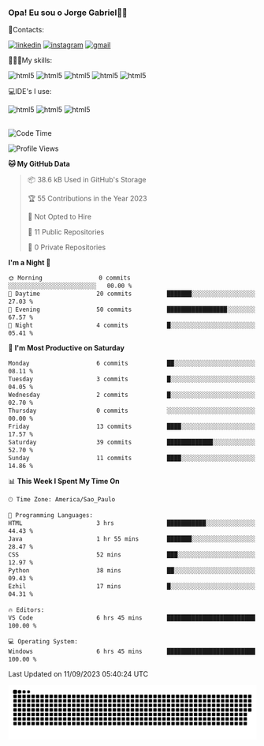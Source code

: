
### Opa! Eu sou o Jorge Gabriel🤚🏾
📱Contacts: 

[![linkedin](https://img.shields.io/badge/LinkedIn-0077B5?style=for-the-badge&logo=linkedin&logoColor=white)](https://www.linkedin.com/in/jorge-g-717603souzag)
[![instagram](https://img.shields.io/badge/Instagram-E4405F?style=for-the-badge&logo=instagram&logoColor=white)](https://www.instagram.com/jorge__gabriel_/)
[![gmail](https://img.shields.io/badge/Gmail-D14836?style=for-the-badge&logo=gmail&logoColor=white)](https://mail.google.com/mail/u/0/?fs=1&tf=cm&source=mailto&to=gabrielgomes2003@gmail.com)

🧑🏾‍💻My skills:
<div <style>
    <img aling="center" alt="html5" src="https://img.shields.io/badge/java-%23ED8B00.svg?style=for-the-badge&logo=openjdk&logoColor=white"/>
    <img aling="center" alt="html5" src="https://img.shields.io/badge/python-3670A0?style=for-the-badge&logo=python&logoColor=ffdd54"/> 
    <img aling="center" alt="html5" src="https://img.shields.io/badge/html5-%23E34F26.svg?style=for-the-badge&logo=html5&logoColor=white"/> 
    <img aling="center" alt="html5" src="https://img.shields.io/badge/github-%23121011.svg?style=for-the-badge&logo=github&logoColor=white"/>
    <img aling="center" alt="html5" src="https://img.shields.io/badge/Figma-F24E1E?style=for-the-badge&logo=figma&logoColor=white"/><br>

💻IDE's I use:
<div <style>
     <img aling="center" alt="html5" src="https://img.shields.io/badge/pycharm-143?style=for-the-badge&logo=pycharm&logoColor=black&color=black&labelColor=green"/>  
     <img aling="center" alt="html5" src="https://img.shields.io/badge/Visual_Studio_Code-0078D4?style=for-the-badge&logo=visual%20studio%20code&logoColor=white"/> 
  <img aling="center" alt="html5" src="https://img.shields.io/badge/IntelliJIDEA-000000.svg?style=for-the-badge&logo=intellij-idea&logoColor=white"/>
</div><br>


<!--START_SECTION:waka-->
![Code Time](http://img.shields.io/badge/Code%20Time-97%20hrs%2016%20mins-blue)

![Profile Views](http://img.shields.io/badge/Profile%20Views-4-blue)

**🐱 My GitHub Data** 

> 📦 38.6 kB Used in GitHub's Storage 
 > 
> 🏆 55 Contributions in the Year 2023
 > 
> 🚫 Not Opted to Hire
 > 
> 📜 11 Public Repositories 
 > 
> 🔑 0 Private Repositories 
 > 
**I'm a Night 🦉** 

```text
🌞 Morning                0 commits           ░░░░░░░░░░░░░░░░░░░░░░░░░   00.00 % 
🌆 Daytime                20 commits          ███████░░░░░░░░░░░░░░░░░░   27.03 % 
🌃 Evening                50 commits          █████████████████░░░░░░░░   67.57 % 
🌙 Night                  4 commits           █░░░░░░░░░░░░░░░░░░░░░░░░   05.41 % 
```
📅 **I'm Most Productive on Saturday** 

```text
Monday                   6 commits           ██░░░░░░░░░░░░░░░░░░░░░░░   08.11 % 
Tuesday                  3 commits           █░░░░░░░░░░░░░░░░░░░░░░░░   04.05 % 
Wednesday                2 commits           █░░░░░░░░░░░░░░░░░░░░░░░░   02.70 % 
Thursday                 0 commits           ░░░░░░░░░░░░░░░░░░░░░░░░░   00.00 % 
Friday                   13 commits          ████░░░░░░░░░░░░░░░░░░░░░   17.57 % 
Saturday                 39 commits          █████████████░░░░░░░░░░░░   52.70 % 
Sunday                   11 commits          ████░░░░░░░░░░░░░░░░░░░░░   14.86 % 
```


📊 **This Week I Spent My Time On** 

```text
🕑︎ Time Zone: America/Sao_Paulo

💬 Programming Languages: 
HTML                     3 hrs               ███████████░░░░░░░░░░░░░░   44.43 % 
Java                     1 hr 55 mins        ███████░░░░░░░░░░░░░░░░░░   28.47 % 
CSS                      52 mins             ███░░░░░░░░░░░░░░░░░░░░░░   12.97 % 
Python                   38 mins             ██░░░░░░░░░░░░░░░░░░░░░░░   09.43 % 
Ezhil                    17 mins             █░░░░░░░░░░░░░░░░░░░░░░░░   04.31 % 

🔥 Editors: 
VS Code                  6 hrs 45 mins       █████████████████████████   100.00 % 

💻 Operating System: 
Windows                  6 hrs 45 mins       █████████████████████████   100.00 % 
```


 Last Updated on 11/09/2023 05:40:24 UTC
<!--END_SECTION:waka-->





<img alt="github-snake" src="https://github.com/J0rgeGabriel/J0rgeGabriel/blob/output/github-contribution-grid-snake-dark.svg" />
